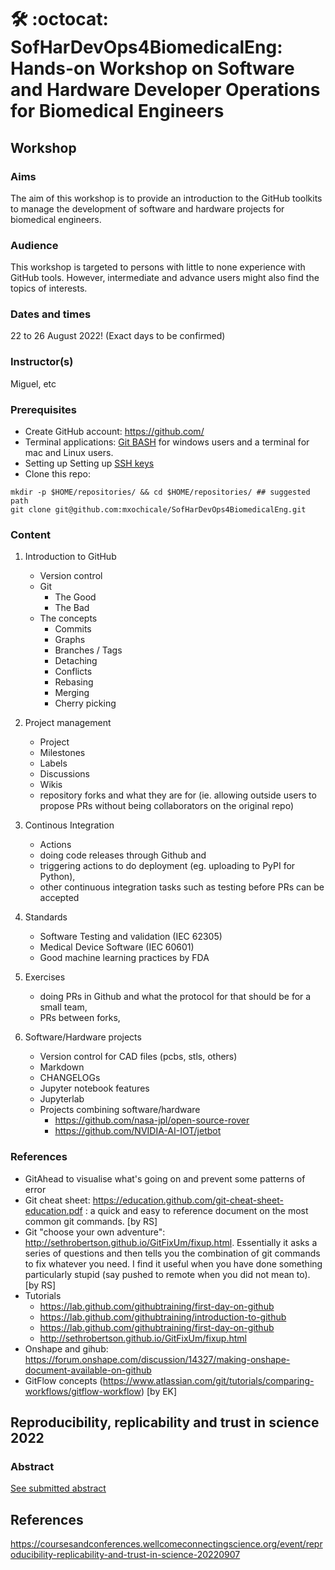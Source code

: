 # :hammer_and_wrench: :octocat:	SofHarDevOps4BiomedicalEng: Hands-on Workshop on Software and Hardware Developer Operations for Biomedical Engineers

## Workshop
### Aims  
The aim of this workshop is to provide an introduction to the GitHub toolkits to manage the development of software and hardware projects for biomedical engineers.  

### Audience
This workshop is targeted to persons with little to none experience with GitHub tools. However, intermediate and advance users might also find the topics of interests.

### Dates and times
22 to 26 August 2022! (Exact days to be confirmed)

### Instructor(s)
Miguel, etc 


### Prerequisites  
* Create GitHub account: https://github.com/  
* Terminal applications: [Git BASH](https://gitforwindows.org) for windows users and a terminal for mac and Linux users.  
* Setting up Setting up [SSH keys](tools/ssh)
* Clone this repo:
```
mkdir -p $HOME/repositories/ && cd $HOME/repositories/ ## suggested path
git clone git@github.com:mxochicale/SofHarDevOps4BiomedicalEng.git
```

### Content
1. Introduction to GitHub 
	* Version control 
	* Git
		* The Good 
		* The Bad 
	* The concepts  
		* Commits 
		* Graphs 
		* Branches / Tags 
		* Detaching 
		* Conflicts 
		* Rebasing 
		* Merging 
		* Cherry picking 

2. Project management  
	* Project  
	* Milestones 
	* Labels 
	* Discussions 
	* Wikis  
	* repository forks and what they are for (ie. allowing outside users to propose PRs without being collaborators on the original repo)

3. Continous Integration
	* Actions 
	* doing code releases through Github and 
	* triggering actions to do deployment (eg. uploading to PyPI for Python), 
	* other continuous integration tasks such as testing before PRs can be accepted 

4. Standards
	* Software Testing and validation (IEC 62305) 
	* Medical Device Software (IEC 60601)
	* Good machine learning practices by FDA

5. Exercises 
	* doing PRs in Github and what the protocol for that should be for a small team, 
	* PRs between forks, 

6. Software/Hardware projects
	* Version control for CAD files (pcbs, stls, others) 
	* Markdown  
	* CHANGELOGs 
	* Jupyter notebook features 
	* Jupyterlab 
	* Projects combining software/hardware 
		* https://github.com/nasa-jpl/open-source-rover  
		* https://github.com/NVIDIA-AI-IOT/jetbot  


### References 
* GitAhead to visualise what's going on and prevent some patterns of error 
* Git cheat sheet: https://education.github.com/git-cheat-sheet-education.pdf : a quick and easy to reference document on the most common git commands. [by RS] 
* Git "choose your own adventure": http://sethrobertson.github.io/GitFixUm/fixup.html. Essentially it asks a series of questions and then tells you the combination of git commands to fix whatever you need. I find it useful when you have done something particularly stupid (say pushed to remote when you did not mean to). [by RS] 
* Tutorials  
	* https://lab.github.com/githubtraining/first-day-on-github   
	* https://lab.github.com/githubtraining/introduction-to-github  
	* https://lab.github.com/githubtraining/first-day-on-github 
	* http://sethrobertson.github.io/GitFixUm/fixup.html 
* Onshape and gihub: https://forum.onshape.com/discussion/14327/making-onshape-document-available-on-github 
* GitFlow concepts (https://www.atlassian.com/git/tutorials/comparing-workflows/gitflow-workflow) [by EK]  

## Reproducibility, replicability and trust in science 2022

### Abstract 
[See submitted abstract](docs/abstract-to-rrts2022)

## References
https://coursesandconferences.wellcomeconnectingscience.org/event/reproducibility-replicability-and-trust-in-science-20220907

